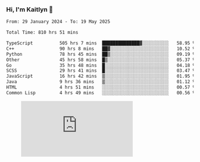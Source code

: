 ### Hi, I'm Kaitlyn 👋
<!--START_SECTION:waka-->

```txt
From: 29 January 2024 - To: 19 May 2025

Total Time: 810 hrs 51 mins

TypeScript          505 hrs 7 mins  ██████████████▓░░░░░░░░░░   58.95 %
C++                 90 hrs 8 mins   ██▓░░░░░░░░░░░░░░░░░░░░░░   10.52 %
Python              78 hrs 45 mins  ██▒░░░░░░░░░░░░░░░░░░░░░░   09.19 %
Other               45 hrs 58 mins  █▒░░░░░░░░░░░░░░░░░░░░░░░   05.37 %
Go                  35 hrs 48 mins  █░░░░░░░░░░░░░░░░░░░░░░░░   04.18 %
SCSS                29 hrs 41 mins  █░░░░░░░░░░░░░░░░░░░░░░░░   03.47 %
JavaScript          16 hrs 42 mins  ▒░░░░░░░░░░░░░░░░░░░░░░░░   01.95 %
Java                9 hrs 36 mins   ▒░░░░░░░░░░░░░░░░░░░░░░░░   01.12 %
HTML                4 hrs 51 mins   ░░░░░░░░░░░░░░░░░░░░░░░░░   00.57 %
Common Lisp         4 hrs 49 mins   ░░░░░░░░░░░░░░░░░░░░░░░░░   00.56 %
```

<!--END_SECTION:waka-->

<figure><embed src="https://wakatime.com/share/@018d58bc-3d22-46c9-b2d7-4ed36fb8172d/243b5d9b-77cd-4133-89ff-dcc8f225fa18.svg"></embed></figure>
